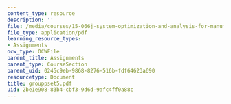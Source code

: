 ```yaml
---
content_type: resource
description: ''
file: /media/courses/15-066j-system-optimization-and-analysis-for-manufacturing-summer-2003/2be1e90883b4cbf39d6d9afc4ff0a88c_grouppset5.pdf
file_type: application/pdf
learning_resource_types:
- Assignments
ocw_type: OCWFile
parent_title: Assignments
parent_type: CourseSection
parent_uid: 0245c9eb-9868-8276-516b-fdf64623a690
resourcetype: Document
title: grouppset5.pdf
uid: 2be1e908-83b4-cbf3-9d6d-9afc4ff0a88c
---
```

